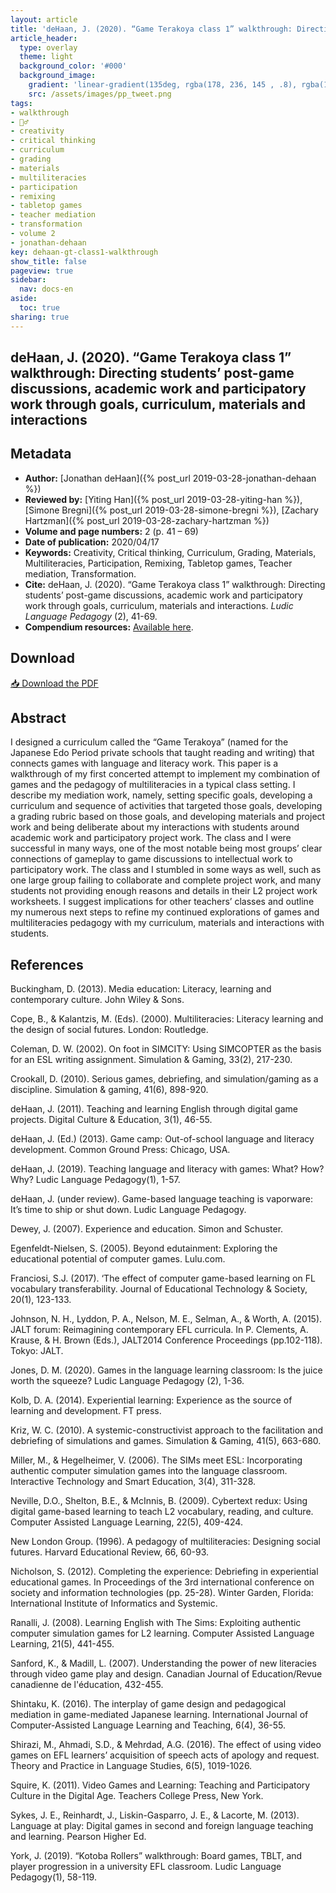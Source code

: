 ```yaml
---
layout: article
title: 'deHaan, J. (2020). “Game Terakoya class 1” walkthrough: Directing students’ post-game discussions, academic work and participatory work through goals, curriculum, materials and interactions'
article_header:
  type: overlay
  theme: light
  background_color: '#000'
  background_image:
    gradient: 'linear-gradient(135deg, rgba(178, 236, 145 , .8), rgba(147, 81, 182, .8))'
    src: /assets/images/pp_tweet.png
tags:
- walkthrough
- 🚶‍♂️
- creativity 
- critical thinking 
- curriculum 
- grading 
- materials 
- multiliteracies 
- participation 
- remixing 
- tabletop games 
- teacher mediation 
- transformation
- volume 2
- jonathan-dehaan
key: dehaan-gt-class1-walkthrough
show_title: false
pageview: true
sidebar:
  nav: docs-en
aside:
  toc: true
sharing: true
---
```


<meta name="citation_title" content="“Game Terakoya class 1” walkthrough: Directing students’ post-game discussions, academic work and participatory work through goals, curriculum, materials and interactions">
<meta name="citation_author" content="deHaan, Jonathan">
<meta name="citation_publication_date" content="2020/04/17">
<meta name="citation_journal_title" content="Ludic Language Pedagogy">
<meta name="citation_volume" content="2">
<meta name="citation_firstpage" content="41">
<meta name="citation_lastpage" content="69">
<meta name="citation_pdf_url" content="http://www.llpjournal.org/assets/publication-pdfs/dehaan-gtclass1-walkthrough.pdf">

## deHaan, J. (2020). “Game Terakoya class 1” walkthrough: Directing students’ post-game discussions, academic work and participatory work through goals, curriculum, materials and interactions

<!--more-->

## Metadata

- **Author:** [Jonathan deHaan]({% post_url 2019-03-28-jonathan-dehaan %})
- **Reviewed by:** [Yiting Han]({% post_url 2019-03-28-yiting-han %}), [Simone Bregni]({% post_url 2019-03-28-simone-bregni %}), [Zachary Hartzman]({% post_url 2019-03-28-zachary-hartzman %})
- **Volume and page numbers:** 2 (p. 41 – 69)
- **Date of publication:** 2020/04/17
- **Keywords:** Creativity, Critical thinking, Curriculum, Grading, Materials, Multiliteracies, Participation, Remixing, Tabletop games, Teacher mediation, Transformation.
- **Cite:** deHaan, J. (2020). “Game Terakoya class 1” walkthrough: Directing students’ post-game discussions, academic work and participatory work through goals, curriculum, materials and interactions. *Ludic Language Pedagogy* (2), 41-69.
- **Compendium resources:** [Available here](https://drive.google.com/open?id=1UODy98ylocZz8saRY-_u8eHO59eRYG1N).

## Download

<a class="button button--action button--rounded button--lg" href="/assets/publication-pdfs/dehaan-gtclass1-walkthrough.pdf"><i class="fas fa-file-download"></i> 📥 Download the PDF </a>

## Abstract

I designed a curriculum called the “Game Terakoya” (named for the Japanese Edo Period private schools that taught reading and writing) that connects games with language and literacy work. This paper is a walkthrough of my first concerted attempt to implement my combination of games and the pedagogy of multiliteracies in a typical class setting. I describe my mediation work, namely, setting specific goals, developing a curriculum and sequence of activities that targeted those goals, developing a grading rubric based on those goals, and developing materials and project work and being deliberate about my interactions with students around academic work and participatory project work. The class and I were successful in many ways, one of the most notable being most groups’ clear connections of gameplay to game discussions to intellectual work to participatory work. The class and I stumbled in some ways as well, such as one large group failing to collaborate and complete project work, and many students not providing enough reasons and details in their L2 project work worksheets. I suggest implications for other teachers’ classes and outline my numerous next steps to refine my continued explorations of games and multiliteracies pedagogy with my curriculum, materials and interactions with students.

## References

Buckingham, D. (2013). Media education: Literacy, learning and contemporary culture. John Wiley & Sons.

Cope, B., & Kalantzis, M. (Eds). (2000). Multiliteracies: Literacy learning and the design of social futures. London: Routledge.

Coleman, D. W. (2002). On foot in SIMCITY: Using SIMCOPTER as the basis for an ESL writing assignment. Simulation & Gaming, 33(2), 217-230.

Crookall, D. (2010). Serious games, debriefing, and simulation/gaming as a discipline. Simulation & gaming, 41(6), 898-920.

deHaan, J. (2011). Teaching and learning English through digital game projects. Digital Culture & Education, 3(1), 46-55.

deHaan, J. (Ed.) (2013). Game camp: Out-of-school language and literacy development. Common Ground Press: Chicago, USA.

deHaan, J. (2019). Teaching language and literacy with games: What? How? Why? Ludic Language Pedagogy(1), 1-57.

deHaan, J. (under review). Game-based language teaching is vaporware: It’s time to ship or shut down. Ludic Language Pedagogy.

Dewey, J. (2007). Experience and education. Simon and Schuster.

Egenfeldt-Nielsen, S. (2005). Beyond edutainment: Exploring the educational potential of computer games. Lulu.com.

Franciosi, S.J. (2017). ‘The effect of computer game-based learning on FL vocabulary transferability. Journal of Educational Technology & Society, 20(1), 123-133.

Johnson, N. H., Lyddon, P. A., Nelson, M. E., Selman, A., & Worth, A. (2015). JALT forum: Reimagining contemporary EFL curricula. In P. Clements, A. Krause, & H. Brown (Eds.), JALT2014 Conference Proceedings (pp.102-118). Tokyo: JALT.

Jones, D. M. (2020). Games in the language learning classroom: Is the juice worth the squeeze? Ludic Language Pedagogy (2), 1-36.

Kolb, D. A. (2014). Experiential learning: Experience as the source of learning and development. FT press.

Kriz, W. C. (2010). A systemic-constructivist approach to the facilitation and debriefing of simulations and games. Simulation & Gaming, 41(5), 663-680.

Miller, M., & Hegelheimer, V. (2006). The SIMs meet ESL: Incorporating authentic computer simulation games into the language classroom. Interactive Technology and Smart Education, 3(4), 311-328.

Neville, D.O., Shelton, B.E., & McInnis, B. (2009). Cybertext redux: Using digital game-based learning to teach L2 vocabulary, reading, and culture. Computer Assisted Language Learning, 22(5), 409-424.

New London Group. (1996). A pedagogy of multiliteracies: Designing social futures. Harvard Educational Review, 66, 60-93.

Nicholson, S. (2012). Completing the experience: Debriefing in experiential educational games. In Proceedings of the 3rd international conference on society and information technologies (pp. 25-28). Winter Garden, Florida: International Institute of Informatics and Systemic.

Ranalli, J. (2008). Learning English with The Sims: Exploiting authentic computer simulation games for L2 learning. Computer Assisted Language Learning, 21(5), 441-455.

Sanford, K., & Madill, L. (2007). Understanding the power of new literacies through video game play and design. Canadian Journal of Education/Revue canadienne de l'éducation, 432-455.

Shintaku, K. (2016). The interplay of game design and pedagogical mediation in game-mediated Japanese learning. International Journal of Computer-Assisted Language Learning and Teaching, 6(4), 36-55.

Shirazi, M., Ahmadi, S.D., & Mehrdad, A.G. (2016). The effect of using video games on EFL learners’ acquisition of speech acts of apology and request. Theory and Practice in Language Studies, 6(5), 1019-1026.

Squire, K. (2011). Video Games and Learning: Teaching and Participatory Culture in the Digital Age. Teachers College Press, New York.

Sykes, J. E., Reinhardt, J., Liskin-Gasparro, J. E., & Lacorte, M. (2013). Language at play: Digital games in second and foreign language teaching and learning. Pearson Higher Ed.

York, J. (2019). “Kotoba Rollers” walkthrough: Board games, TBLT, and player progression in a university EFL classroom. Ludic Language Pedagogy(1), 58-119.

